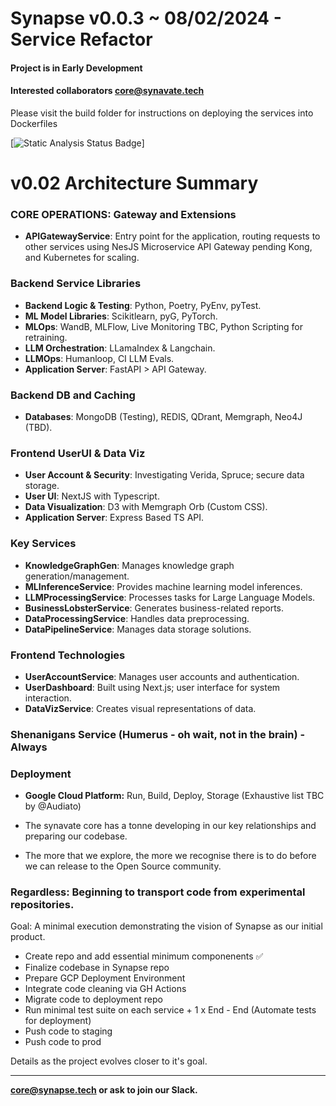 # Synapse v0.0.3 ~ 08/02/2024 - Service Refactor
#### Project is in Early Development #### 
#### Interested collaborators core@synavate.tech ####


Please visit the build folder for instructions on deploying the services into Dockerfiles

[![Static Analysis Status Badge](https://github.com/synavate/Synapse-monorepo/actions/workflows/code-quality.yml/badge.svg?branch=develop&event=status)]

# v0.02 Architecture Summary

### CORE OPERATIONS: Gateway and Extensions

- **APIGatewayService**: Entry point for the application, routing requests to other services using NesJS Microservice API Gateway pending Kong, and Kubernetes for scaling.

### Backend Service Libraries
- **Backend Logic & Testing**: Python, Poetry, PyEnv, pyTest.
- **ML Model Libraries**: Scikitlearn, pyG, PyTorch.
- **MLOps**: WandB, MLFlow, Live Monitoring TBC, Python Scripting for retraining.
- **LLM Orchestration**: LLamaIndex & Langchain.
- **LLMOps**: Humanloop, CI LLM Evals.
- **Application Server**: FastAPI > API Gateway.

### Backend DB and Caching
- **Databases**: MongoDB (Testing), REDIS, QDrant, Memgraph, Neo4J (TBD).

### Frontend UserUI & Data Viz
- **User Account & Security**: Investigating Verida, Spruce; secure data storage.
- **User UI**: NextJS with Typescript.
- **Data Visualization**: D3 with Memgraph Orb (Custom CSS).
- **Application Server**: Express Based TS API.

### Key Services
- **KnowledgeGraphGen**: Manages knowledge graph generation/management.
- **MLInferenceService**: Provides machine learning model inferences.
- **LLMProcessingService**: Processes tasks for Large Language Models.
- **BusinessLobsterService**: Generates business-related reports.
- **DataProcessingService**: Handles data preprocessing.
- **DataPipelineService**: Manages data storage solutions.

### Frontend Technologies
- **UserAccountService**: Manages user accounts and authentication.
- **UserDashboard**: Built using Next.js; user interface for system interaction.
- **DataVizService**: Creates visual representations of data.
  
### Shenanigans Service (Humerus - oh wait, not in the brain) - Always

### Deployment
- **Google Cloud Platform:** Run, Build, Deploy, Storage (Exhaustive list TBC by @Audiato)


- The synavate core has a tonne developing in our key relationships and preparing our codebase.
- The more that we explore, the more we recognise there is to do before we can release to the Open Source community.
  
### Regardless: Beginning to transport code from experimental repositories. 
Goal: A minimal execution demonstrating the vision of Synapse as our initial product.

- Create repo and add essential minimum componenents ✅
- Finalize codebase in Synapse repo
- Prepare GCP Deployment Environment
- Integrate code cleaning via GH Actions
- Migrate code to deployment repo
- Run minimal test suite on each service + 1 x End - End (Automate tests for deployment)
- Push code to staging
- Push code to prod


Details as the project evolves closer to it's goal.

----------------------
**core@synapse.tech or ask to join our Slack.**
